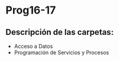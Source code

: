 # Prog16-17

## Descripción de las carpetas:

* Acceso a Datos
* Programación de Servicios y Procesos